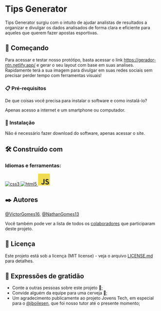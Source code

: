 # Tips Generator

Tips Generator surgiu com o intuito de ajudar analistas de resultados a organizar e divulgar os dados analisados de forma clara e eficiente para aqueles que querem
fazer apostas esportivas. 

## 🚀 Começando

Para acessar e testar nosso protótipo, basta acessar o link https://gerador-ntn.netlify.app/ e gerar o seu layout com base em suas analises. Rapidamente terá a sua imagem para divulgar em suas redes sociais sem precisar perder tempo com ferramentas visuais!

### 📋 Pré-requisitos

De que coisas você precisa para instalar o software e como instalá-lo?

Apenas acesso a internet e um smartphone ou computador. 

### 🔧 Instalação

Não é necessário fazer download do software, apenas acessar o site.


## 🛠️ Construído com

<h3 align="left">Idiomas e ferramentas:</h3>
<p align="left"> <a href="https://www.w3schools.com/css/" target="_blank" rel="noreferrer"> <img src="https://raw.githubusercontent. com/devicons/devicon/master/icons/css3/css3-original-wordmark.svg" alt="css3" width="40" height="40"/> </a> <a href="https:// www.w3.org/html/" target="_blank" rel="noreferrer"> <img src="https://raw.githubusercontent.com/devicons/devicon/master/icons/html5/html5-original-wordmark .svg" alt="html5" width="40" height="40"/> </a> <a href="https://developer.mozilla.org/en-US/docs/Web/JavaScript" target ="_blank" rel="noreferrer"> <img src="https://raw.githubusercontent.com/devicons/devicon/master/icons/javascript/javascript-original.svg" alt="javascript" width="40" height="40"/ > </a> </p>

## ✒️ Autores

[@VictorGomes16](https://github.com/VictorGomes16/), [@NathanGomes13 ](https://github.com/NathanGomes13/)



Você também pode ver a lista de todos os [colaboradores](https://github.com/VictorGomes16/ProjetoTips/graphs/contributors) que participaram deste projeto.

## 📄 Licença

Este projeto está sob a licença (MIT license) - veja o arquivo [LICENSE.md](https://github.com/VictorGomes16/ProjetoTips/blob/main/LICENSE) para detalhes.

## 🎁 Expressões de gratidão

* Conte a outras pessoas sobre este projeto 📢;
* Convide alguém da equipe para uma cerveja 🍺;
* Um agradecimento publicamente ao projeto Jovens Tech, em especial para o [@jboilesen](https://github.com/jboilesen/), que foi nosso tutor até o presente momento;
